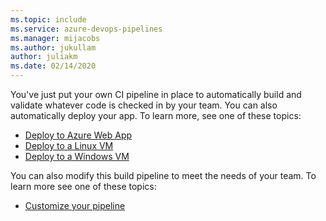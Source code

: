 ```yaml
---
ms.topic: include
ms.service: azure-devops-pipelines
ms.manager: mijacobs
ms.author: jukullam
author: juliakm
ms.date: 02/14/2020
---
```


You've just put your own CI pipeline in place to automatically build and validate whatever code is checked in by your team. You can also automatically deploy your app. To learn more, see one of these topics:

* [Deploy to Azure Web App](../cd/deploy-webdeploy-webapps.md)
* [Deploy to a Linux VM](../cd/deploy-linuxvm-deploygroups.md)
* [Deploy to a Windows VM](../cd/deploy-webdeploy-iis-deploygroups.md)

You can also modify this build pipeline to meet the needs of your team. To learn more see one of these topics:

* [Customize your pipeline](../../customize-pipeline.md)
